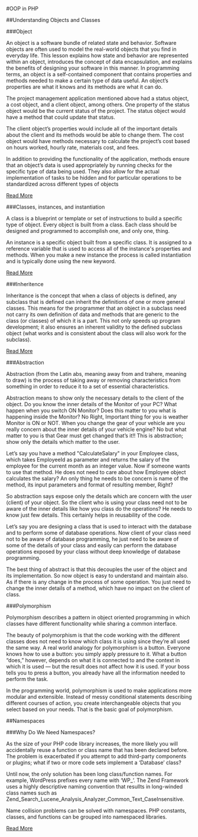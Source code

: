 #OOP in PHP


##Understanding Objects and Classes

###Object

An object is a software bundle of related state and behavior. Software objects are often used to model the real-world objects that you find in everyday life. This lesson explains how state and behavior are represented within an object, introduces the concept of data encapsulation, and explains the benefits of designing your software in this manner.
In programming terms, an object is a self-contained component that contains properties and methods needed to make a certain type of data useful. An object’s properties are what it knows and its methods are what it can do. 

The project management application mentioned above had a status object, a cost object, and a client object, among others. One property of the status object would be the current status of the project. The status object would have a method that could update that status. 

The client object’s properties would include all of the important details about the client and its methods would be able to change them. The cost object would have methods necessary to calculate the project’s cost based on hours worked, hourly rate, materials cost, and fees.

In addition to providing the functionality of the application, methods ensure that an object’s data is used appropriately by running checks for the specific type of data being used. They also allow for the actual implementation of tasks to be hidden and for particular operations to be standardized across different types of objects

[Read More](https://docs.oracle.com/javase/tutorial/java/concepts/object.html) 

###Classes, instances, and instantiation


A class is a blueprint or template or set of instructions to build a specific type of object. Every object is built from a class. Each class should be designed and programmed to accomplish one, and only one, thing.

An instance is a specific object built from a specific class. It is assigned to a reference variable that is used to access all of the instance's properties and methods. When you make a new instance the process is called instantiation and is typically done using the new keyword.

[Read More](https://docs.oracle.com/javase/tutorial/java/concepts/class.html)


###Inheritence

Inheritance is the concept that when a class of objects is defined, any subclass that is defined can inherit the definitions of one or more general classes. This means for the programmer that an object in a subclass need not carry its own definition of data and methods that are generic to the class (or classes) of which it is a part. This not only speeds up program development; it also ensures an inherent validity to the defined subclass object (what works and is consistent about the class will also work for the subclass).

[Read More](https://docs.oracle.com/javase/tutorial/java/concepts/inheritance.html)

###Abstraction

Abstraction (from the Latin abs, meaning away from and trahere, meaning to draw) is the process of taking away or removing characteristics from something in order to reduce it to a set of essential characteristics. 


Abstraction means to show only the necessary details to the client of the object. Do you know the inner details of the Monitor of your PC? 
What happen when you switch ON Monitor? Does this matter to you what is happening inside the Monitor? No Right, 
Important thing for you is weather Monitor is ON or NOT. When you change the gear of your vehicle are you really concern about the inner details of your vehicle engine? No but what matter to you is that Gear must get changed that’s it!! This is abstraction; 
show only the details which matter to the user. 

Let’s say you have a method "CalculateSalary" in your Employee class, which takes EmployeeId as parameter and returns the salary of the 
employee for the current month as an integer value. Now if someone wants to use that method. He does not need to care about how 
Employee object calculates the salary? An only thing he needs to be concern is name of the method, its input parameters and 
format of resulting member, Right? 

So abstraction says expose only the details which are concern with the user (client) of your object. 
So the client who is using your class need not to be aware of the inner details like how you class do the operations? 
He needs to know just few details. This certainly helps in reusability of the code.

Let’s say you are designing a class that is used to interact with the database and to perform some of database operations. 
Now client of your class need not to be aware of database programming, he just need to be aware of some of the details of 
your class and easily can perform the database operations exposed by your class without deep knowledge of database programming.

The best thing of abstract is that this decouples the user of the object and its implementation. So now object is easy to understand 
and maintain also. As if there is any change in the process of some operation. You just need to change the inner details of a method, 
which have no impact on the client of class. 




###Polymorphism

Polymorphism describes a pattern in object oriented programming in which classes have different functionality while sharing a common interface.

The beauty of polymorphism is that the code working with the different classes does not need to know which class it is using since they’re 
all used the same way. A real world analogy for polymorphism is a button. Everyone knows how to use a button: you simply apply pressure to it.
What a button “does,” however, depends on what it is connected to and the context in which it is used — but the 
result does not affect how it is used. If your boss tells you to press a button, you already have all the information needed to 
perform the task.

In the programming world, polymorphism is used to make applications more modular and extensible. Instead of messy conditional 
statements describing different courses of action, you create interchangeable objects that you select based on your needs. 
That is the basic goal of polymorphism.





##Namespaces

###Why Do We Need Namespaces?

As the size of your PHP code library increases, the more likely you will accidentally reuse a function or class name that has been declared before. The problem is exacerbated if you attempt to add third-party components or plugins; what if two or more code sets implement a ‘Database’ class?

Until now, the only solution has been long class/function names. For example, WordPress prefixes every name with ‘WP_’. The Zend Framework uses a highly descriptive naming convention that resullts in long-winded class names such as Zend_Search_Lucene_Analysis_Analyzer_Common_Text_CaseInsensitive.

Name collision problems can be solved with namespaces. PHP constants, classes, and functions can be grouped into namespaced libraries.

[Read More](https://www.sitepoint.com/php-53-namespaces-basics/)